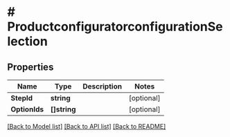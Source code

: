 # # ProductconfiguratorconfigurationSelection


## Properties 


Name | Type | Description | Notes
------------ | ------------- | ------------- | -------------
**StepId**| **string** |   | [optional]
**OptionIds**| **[]string** |   | [optional]


[[Back to Model list]](../../README.md#models) [[Back to API list]](../../README.md#endpoints) [[Back to README]](../../README.md)

